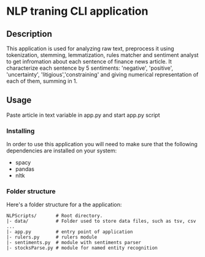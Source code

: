 # NLP traning CLI application

## Description

This application is used for analyzing raw text, preprocess it using tokenization, stemming, lemmatization, rules matcher and sentiment analyst to get infromation about each sentence of finance news article.
It characterize each sentence by 5 sentiments: 'negative', 'positive', 'uncertainty', 'litigious','constraining' and giving numerical representation of each of them, summing in 1.

## Usage

Paste article in text variable in app.py and start app.py script

### Installing

In order to use this application you will need to make sure that the following
dependencies are installed on your system:
  - spacy
  - pandas
  - nltk

### Folder structure

Here's a folder structure for a the application:

```
NLPScripts/       # Root directory.
|- data/          # Folder used to store data files, such as tsv, csv ... 
|- app.py         # entry point of application
|- rulers.py      # rulers module
|- sentiments.py  # module with sentiments parser
|- stocksParse.py # module for named entity recognition 

